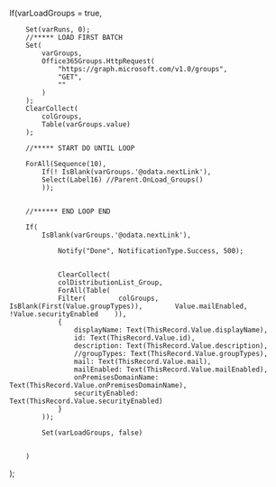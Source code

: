
If(varLoadGroups = true,

        Set(varRuns, 0);
        //***** LOAD FIRST BATCH
        Set(
            varGroups,
            Office365Groups.HttpRequest(
                "https://graph.microsoft.com/v1.0/groups",
                "GET",
                ""
            )
        );
        ClearCollect(
            colGroups,
            Table(varGroups.value)
        );

        //***** START DO UNTIL LOOP

        ForAll(Sequence(10),
            If(! IsBlank(varGroups.'@odata.nextLink'),
            Select(Label16) //Parent.OnLoad_Groups()
            ));


        //****** END LOOP END

        If(
            IsBlank(varGroups.'@odata.nextLink'),

                Notify("Done", NotificationType.Success, 500);


                ClearCollect(
                colDistributionList_Group,
                ForAll(Table(
                Filter(        colGroups,        IsBlank(First(Value.groupTypes)),        Value.mailEnabled,        !Value.securityEnabled    )),
                {
                    displayName: Text(ThisRecord.Value.displayName),
                    id: Text(ThisRecord.Value.id),
                    description: Text(ThisRecord.Value.description),
                    //groupTypes: Text(ThisRecord.Value.groupTypes),
                    mail: Text(ThisRecord.Value.mail),
                    mailEnabled: Text(ThisRecord.Value.mailEnabled),
                    onPremisesDomainName: Text(ThisRecord.Value.onPremisesDomainName),
                    securityEnabled: Text(ThisRecord.Value.securityEnabled)
                }
            ));

            Set(varLoadGroups, false)


        )
);

